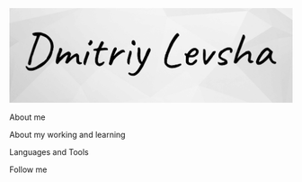 ![Header](https://github.com/Dimaqa0911/Dimaqa0911/blob/main/assets/header.png)

About me

About my working and learning

Languages and Tools

Follow me
